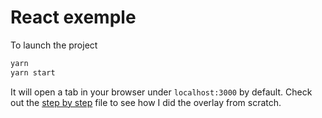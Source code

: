 # React exemple

To launch the project

```bash
yarn
yarn start
```

It will open a tab in your browser under `localhost:3000` by default. Check out the [step by step](STEP_BY_STEP.md) file to see how I did the overlay from scratch.
